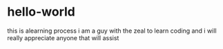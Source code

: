 # hello-world
this is alearning process
i am a guy with the zeal to learn coding 
and i will really appreciate anyone that will assist
